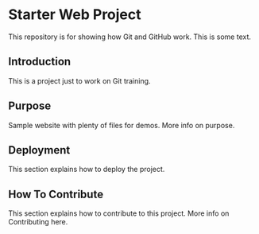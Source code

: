 # Starter Web Project
This repository is for showing how Git and GitHub work. This is some text.

## Introduction
This is a project just to work on Git training.

## Purpose
Sample website with plenty of files for demos. More info on purpose.

## Deployment
This section explains how to deploy the project.

## How To Contribute
This section explains how to contribute to this project. More info on Contributing here.
